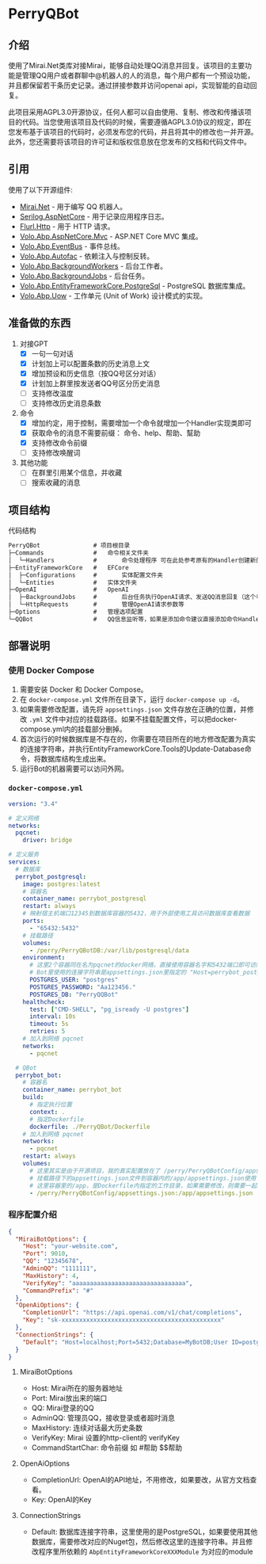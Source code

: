 # PerryQBot

## 介绍

使用了Mirai.Net类库对接Mirai，能够自动处理QQ消息并回复。该项目的主要功能是管理QQ用户或者群聊中@机器人的人的消息，每个用户都有一个预设功能，并且都保留若干条历史记录。通过拼接参数并访问openai api，实现智能的自动回复。

此项目采用AGPL3.0开源协议，任何人都可以自由使用、复制、修改和传播该项目的代码。当您使用该项目及代码的时候，需要遵循AGPL3.0协议的规定，即在您发布基于该项目的代码时，必须发布您的代码，并且将其中的修改也一并开源。此外，您还需要将该项目的许可证和版权信息放在您发布的文档和代码文件中。

## 引用

使用了以下开源组件:

- [Mirai.Net](https://github.com/project-mirai/mirai.net) - 用于编写 QQ 机器人。
- [Serilog.AspNetCore](https://github.com/serilog/serilog-aspnetcore) - 用于记录应用程序日志。
- [Flurl.Http](https://github.com/tmenier/Flurl) - 用于 HTTP 请求。
- [Volo.Abp.AspNetCore.Mvc](https://abp.io/) - ASP.NET Core MVC 集成。
- [Volo.Abp.EventBus](https://abp.io/) - 事件总线。
- [Volo.Abp.Autofac](https://abp.io/) - 依赖注入与控制反转。
- [Volo.Abp.BackgroundWorkers](https://abp.io/) - 后台工作者。
- [Volo.Abp.BackgroundJobs](https://abp.io/) - 后台任务。
- [Volo.Abp.EntityFrameworkCore.PostgreSql](https://abp.io/) - PostgreSQL 数据库集成。
- [Volo.Abp.Uow](https://abp.io/) - 工作单元 (Unit of Work) 设计模式的实现。

## 准备做的东西

1. 对接GPT
   - [x] 一句一句对话
   - [x] 计划加上可以配置条数的历史消息上文
   - [x] 增加预设和历史信息（按QQ号区分对话）
   - [x] 计划加上群里按发送者QQ号区分历史消息
   - [ ] 支持修改温度
   - [ ] 支持修改历史消息条数

2. 命令
   - [x] 增加约定，用于控制，需要增加一个命令就增加一个Handler实现类即可
   - [x] 获取命令的消息不需要前缀： 命令、help、帮助、幫助
   - [x] 支持修改命令前缀
   - [ ] 支持修改唤醒词
   
3. 其他功能
   - [ ] 在群里引用某个信息，并收藏
   - [ ] 搜索收藏的消息

## 项目结构

代码结构

``` mathematica
PerryQBot               # 项目根目录
├─Commands              #   命令相关文件夹
│  └─Handlers           #       命令处理程序 可在此处参考原有的Handler创建新的命令，重新运行之后即可生效
├─EntityFrameworkCore   #   EFCore
│  ├─Configurations     #       实体配置文件夹
│  └─Entities           #   实体文件夹
├─OpenAI                #   OpenAI
│  ├─BackgroundJobs     #       后台任务执行OpenAI请求、发送QQ消息回复（这个考虑迁到QQBot）
│  └─HttpRequests       #       管理OpenAI请求参数等
├─Options               #   管理选项配置
└─QQBot                 #   QQ信息监听等，如果是添加命令建议直接添加命令Handler实现。
```


## 部署说明

### 使用 Docker Compose

1. 需要安装 Docker 和 Docker Compose。
2. 在 `docker-compose.yml` 文件所在目录下，运行 `docker-compose up -d`。
3. 如果需要修改配置，请先将 `appsettings.json` 文件存放在正确的位置，并修改 `.yml` 文件中对应的挂载路径。如果不挂载配置文件，可以把docker-compose.yml内的挂载部分删掉。
4. 首次运行的时候数据库是不存在的，你需要在项目所在的地方修改配置为真实的连接字符串，并执行EntityFrameworkCore.Tools的Update-Database命令，将数据库结构生成出来。
5. 运行Bot的机器需要可以访问外网。

### `docker-compose.yml`

``` yaml
version: "3.4"

# 定义网络
networks:
  pqcnet:
    driver: bridge

# 定义服务
services: 
  # 数据库
  perrybot_postgresql:
    image: postgres:latest
    # 容器名
    container_name: perrybot_postgresql
    restart: always
    # 映射宿主机端口12345到数据库容器的5432，用于外部使用工具访问数据库查看数据
    ports:
      - "65432:5432"
    # 挂载路径
    volumes:
      - /perry/PerryQBotDB:/var/lib/postgresql/data 
    environment:
      # 这里2个容器同在名为pqcnet的docker网络，直接使用容器名字和5432端口即可访问数据库
      # Bot里使用的连接字符串是appsettings.json里指定的 "Host=perrybot_postgresql;Database=PerryQQBot;User ID=postgres;Password=123456;"
      POSTGRES_USER: "postgres"
      POSTGRES_PASSWORD: "Aa123456."
      POSTGRES_DB: "PerryQQBot"
    healthcheck:
      test: ["CMD-SHELL", "pg_isready -U postgres"]
      interval: 10s
      timeout: 5s
      retries: 5
    # 加入到网络 pqcnet
    networks:
      - pqcnet

  # QBot
  perrybot_bot:
    # 容器名
    container_name: perrybot_bot
    build:
      # 指定执行位置
      context: .
      # 指定Dockerfile
      dockerfile: ./PerryQBot/Dockerfile
    # 加入到网络 pqcnet
    networks:
      - pqcnet
    restart: always
    volumes:
      # 这里其实是由于开源项目，我的真实配置放在了 /perry/PerryQBotConfig/appsettings.json
      # 挂载路径下的appsettings.json文件到容器内的/app/appsettings.json使用
      # 这里容器里的/app，是Dockerfile内指定的工作目录，如果需要修改，则需要一起改。
      - /perry/PerryQBotConfig/appsettings.json:/app/appsettings.json

```

### 程序配置介绍

``` json
{
  "MiraiBotOptions": {
    "Host": "your-website.com",
    "Port": 9010,
    "QQ": "12345678",
    "AdminQQ": "1111111",
    "MaxHistory": 4,
    "VerifyKey": "aaaaaaaaaaaaaaaaaaaaaaaaaaaaaaaa",
    "CommandPrefix": "#"
  },
  "OpenAiOptions": {
    "CompletionUrl": "https://api.openai.com/v1/chat/completions",
    "Key": "sk-xxxxxxxxxxxxxxxxxxxxxxxxxxxxxxxxxxxxxxxxxxxxx"
  },
  "ConnectionStrings": {
    "Default": "Host=localhost;Port=5432;Database=MyBotDB;User ID=postgres;Password=postgres;"
  }
}
```

1. MiraiBotOptions
   - Host: Mirai所在的服务器地址
   - Port: Mirai放出来的端口
   - QQ: Mirai登录的QQ
   - AdminQQ: 管理员QQ，接收登录或者超时消息
   - MaxHistory: 连续对话最大历史条数
   - VerifyKey: Mirai 设置的http-client的 verifyKey
   - CommandStartChar: 命令前缀 如 #帮助 $$帮助

2. OpenAiOptions
   - CompletionUrl: OpenAI的API地址，不用修改，如果要改，从官方文档查看。
   - Key: OpenAI的Key

3. ConnectionStrings
   - Default: 数据库连接字符串，这里使用的是PostgreSQL，如果要使用其他数据库，需要修改对应的Nuget包，然后修改这里的连接字符串。并且修改程序里所依赖的 `AbpEntityFrameworkCoreXXXModule` 为对应的module
